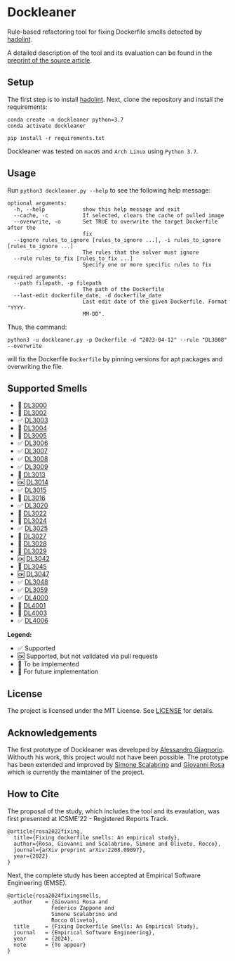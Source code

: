 # Dockleaner

Rule-based refactoring tool for fixing Dockerfile smells detected by [hadolint](https://github.com/hadolint/hadolint).

A detailed description of the tool and its evaluation can be found in the [preprint of the source article](https://giovannirosa.com/assets/pdf/rosa2024fixingsmells.pdf).

## Setup

The first step is to install [hadolint](https://github.com/hadolint/hadolint/releases/tag/v2.12.0).
Next, clone the repository and install the requirements:
```
conda create -n dockleaner python=3.7
conda activate dockleaner

pip install -r requirements.txt
```

Dockleaner was tested on `macOS` and `Arch Linux` using `Python 3.7`.

## Usage

Run `python3 dockleaner.py --help` to see the following help message:

```
optional arguments:
  -h, --help            show this help message and exit
  --cache, -c           If selected, clears the cache of pulled image
  --overwrite, -o       Set TRUE to overwrite the target Dockerfile after the
                        fix
  --ignore rules_to_ignore [rules_to_ignore ...], -i rules_to_ignore [rules_to_ignore ...]
                        The rules that the solver must ignore
  --rule rules_to_fix [rules_to_fix ...]
                        Specify one or more specific rules to fix

required arguments:
  --path filepath, -p filepath
                        The path of the Dockerfile
  --last-edit dockerfile_date, -d dockerfile_date
                        Last edit date of the given Dockerfile. Format "YYYY-
                        MM-DD".
```

Thus, the command:
```
python3 -u dockleaner.py -p Dockerfile -d "2023-04-12" --rule "DL3008" --overwrite
```
will fix the Dockerfile `Dockerfile` by pinning versions for apt packages and overwriting the file.

## Supported Smells

- :calendar:         [DL3000](https://github.com/hadolint/hadolint/wiki/DL3000)
- :calendar:         [DL3002](https://github.com/hadolint/hadolint/wiki/DL3002)
- :white_check_mark: [DL3003](https://github.com/hadolint/hadolint/wiki/DL3003)
- :calendar:         [DL3004](https://github.com/hadolint/hadolint/wiki/DL3004)
- :calendar:         [DL3005](https://github.com/hadolint/hadolint/wiki/DL3005)
- :white_check_mark: [DL3006](https://github.com/hadolint/hadolint/wiki/DL3006)
- :white_check_mark: [DL3007](https://github.com/hadolint/hadolint/wiki/DL3007)
- :white_check_mark: [DL3008](https://github.com/hadolint/hadolint/wiki/DL3008)
- :white_check_mark: [DL3009](https://github.com/hadolint/hadolint/wiki/DL3009)
- :calendar:         [DL3013](https://github.com/hadolint/hadolint/wiki/DL3013)
- :ok:               [DL3014](https://github.com/hadolint/hadolint/wiki/DL3014)
- :white_check_mark: [DL3015](https://github.com/hadolint/hadolint/wiki/DL3015)
- :calendar:         [DL3016](https://github.com/hadolint/hadolint/wiki/DL3016)
- :white_check_mark: [DL3020](https://github.com/hadolint/hadolint/wiki/DL3020)
- :calendar:         [DL3022](https://github.com/hadolint/hadolint/wiki/DL3022)
- :calendar:         [DL3024](https://github.com/hadolint/hadolint/wiki/DL3024)
- :white_check_mark: [DL3025](https://github.com/hadolint/hadolint/wiki/DL3025)
- :calendar:         [DL3027](https://github.com/hadolint/hadolint/wiki/DL3027)
- :calendar:         [DL3028](https://github.com/hadolint/hadolint/wiki/DL3028)
- :calendar:         [DL3029](https://github.com/hadolint/hadolint/wiki/DL3029)
- :ok:               [DL3042](https://github.com/hadolint/hadolint/wiki/DL3042)
- :calendar:         [DL3045](https://github.com/hadolint/hadolint/wiki/DL3045)
- :ok:               [DL3047](https://github.com/hadolint/hadolint/wiki/DL3047)
- :white_check_mark: [DL3048](https://github.com/hadolint/hadolint/wiki/DL3048)
- :white_check_mark: [DL3059](https://github.com/hadolint/hadolint/wiki/DL3059)
- :white_check_mark: [DL4000](https://github.com/hadolint/hadolint/wiki/DL4000)
- :calendar:         [DL4001](https://github.com/hadolint/hadolint/wiki/DL4001)
- :calendar:         [DL4003](https://github.com/hadolint/hadolint/wiki/DL4003)
- :white_check_mark: [DL4006](https://github.com/hadolint/hadolint/wiki/DL4006)

**Legend:**

- :white_check_mark: Supported
- :ok: Supported, but not validated via pull requests
- :pushpin: To be implemented
- :calendar: For future implementation

## License

The project is licensed under the MIT License. See [LICENSE](LICENSE) for details.

## Acknowledgements

The first prototype of Dockleaner was developed by [Alessandro Giagnorio](https://github.com/Devy99). Withouth his work, this project would not have been possible.
The prototype has been extended and improved by [Simone Scalabrino](https://github.com/intersimone999) and [Giovanni Rosa](https://github.com/grosa1) which is currently the maintainer of the project.

## How to Cite

The proposal of the study, which includes the tool and its evaulation, was first presented at ICSME'22 - Registered Reports Track.
```
@article{rosa2022fixing,
  title={Fixing dockerfile smells: An empirical study},
  author={Rosa, Giovanni and Scalabrino, Simone and Oliveto, Rocco},
  journal={arXiv preprint arXiv:2208.09097},
  year={2022}
}
```

Next, the complete study has been accepted at Empirical Software Engineering (EMSE).
```
@article{rosa2024fixingsmells,
  author    = {Giovanni Rosa and
              Federico Zappone and
              Simone Scalabrino and
              Rocco Oliveto},
  title     = {Fixing Dockerfile Smells: An Empirical Study},
  journal   = {Empirical Software Engineering},
  year      = {2024},
  note      = {To appear}
}
```
